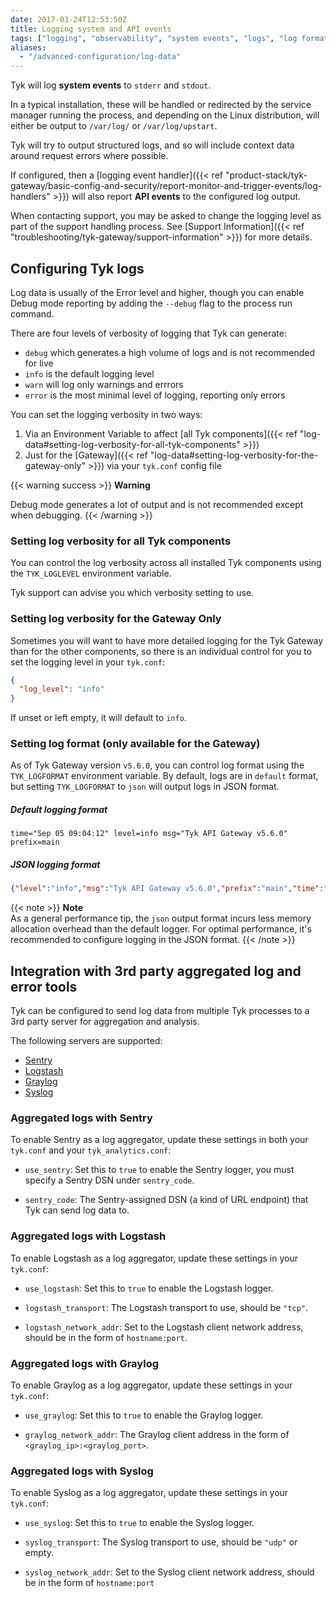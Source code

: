 ```yaml
---
date: 2017-03-24T12:53:50Z
title: Logging system and API events
tags: ["logging", "observability", "system events", "logs", "log format"]
aliases:
  - "/advanced-configuration/log-data"
---
```


Tyk will log **system events** to `stderr` and `stdout`.

In a typical installation, these will be handled or redirected by the service manager running the process, and depending on the Linux distribution, will either be output to `/var/log/` or `/var/log/upstart`.

Tyk will try to output structured logs, and so will include context data around request errors where possible.

If configured, then a [logging event handler]({{< ref "product-stack/tyk-gateway/basic-config-and-security/report-monitor-and-trigger-events/log-handlers" >}}) will also report **API events** to the configured log output.

When contacting support, you may be asked to change the logging level as part of the support handling process. See [Support Information]({{< ref "troubleshooting/tyk-gateway/support-information" >}}) for more details.

## Configuring Tyk logs

Log data is usually of the Error level and higher, though you can enable Debug mode reporting by adding the `--debug` flag to the process run command.

There are four levels of verbosity of logging that Tyk can generate:
- `debug` which generates a high volume of logs and is not recommended for live
- `info` is the default logging level
- `warn` will log only warnings and errrors
- `error` is the most minimal level of logging, reporting only errors

You can set the logging verbosity in two ways:
1. Via an Environment Variable to affect [all Tyk components]({{< ref "log-data#setting-log-verbosity-for-all-tyk-components" >}})
2. Just for the [Gateway]({{< ref "log-data#setting-log-verbosity-for-the-gateway-only" >}}) via your `tyk.conf` config file 

{{< warning success >}}
**Warning**  

Debug mode generates a lot of output and is not recommended except when debugging.
{{< /warning >}}

### Setting log verbosity for all Tyk components

You can control the log verbosity across all installed Tyk components using the `TYK_LOGLEVEL` environment variable.

Tyk support can advise you which verbosity setting to use.

### Setting log verbosity for the Gateway Only

Sometimes you will want to have more detailed logging for the Tyk Gateway than for the other components, so there is an individual control for you to set the logging level in your `tyk.conf`:

```json
{
  "log_level": "info"
}
```

If unset or left empty, it will default to `info`. 

### Setting log format (only available for the Gateway)

As of Tyk Gateway version `v5.6.0`, you can control log format using the `TYK_LOGFORMAT` environment variable. By default, logs are in `default` format, but setting `TYK_LOGFORMAT` to `json` will output logs in JSON format.

##### Default logging format
```
time="Sep 05 09:04:12" level=info msg="Tyk API Gateway v5.6.0" prefix=main
```

##### JSON logging format
```json
{"level":"info","msg":"Tyk API Gateway v5.6.0","prefix":"main","time":"2024-09-05T09:01:23-04:00"}
```
{{< note >}}
**Note**  
As a general performance tip, the `json` output format incurs less memory allocation overhead than the default logger. For optimal performance, it's recommended to configure logging in the JSON format.
{{< /note >}}

## Integration with 3rd party aggregated log and error tools

Tyk can be configured to send log data from multiple Tyk processes to a 3rd party server for aggregation and analysis.

The following servers are supported:
- [Sentry](#aggregated-logs-with-sentry)
- [Logstash](#aggregated-logs-with-logstash)
- [Graylog](#aggregated-logs-with-graylog)
- [Syslog](#aggregated-logs-with-syslog)

### Aggregated logs with Sentry

To enable Sentry as a log aggregator, update these settings in both your `tyk.conf` and your `tyk_analytics.conf`:

*   `use_sentry`: Set this to `true` to enable the Sentry logger, you must specify a Sentry DSN under `sentry_code`.

*   `sentry_code`: The Sentry-assigned DSN (a kind of URL endpoint) that Tyk can send log data to.

### Aggregated logs with Logstash

To enable Logstash as a log aggregator, update these settings in your `tyk.conf`:

*   `use_logstash`: Set this to `true` to enable the Logstash logger.

*   `logstash_transport`: The Logstash transport to use, should be `"tcp"`.

*   `logstash_network_addr`: Set to the Logstash client network address, should be in the form of `hostname:port`.

### Aggregated logs with Graylog

To enable Graylog as a log aggregator, update these settings in your `tyk.conf`:

*   `use_graylog`: Set this to `true` to enable the Graylog logger.

*   `graylog_network_addr`: The Graylog client address in the form of `<graylog_ip>:<graylog_port>`.

### Aggregated logs with Syslog

To enable Syslog as a log aggregator, update these settings in your `tyk.conf`:

*   `use_syslog`: Set this to `true` to enable the Syslog logger.

*   `syslog_transport`: The Syslog transport to use, should be `"udp"` or empty.

*   `syslog_network_addr`: Set to the Syslog client network address, should be in the form of `hostname:port`
